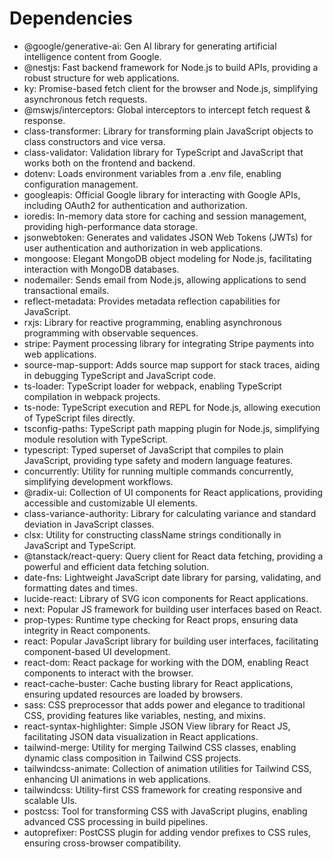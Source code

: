 # Dependencies

- @google/generative-ai: Gen AI library for generating artificial intelligence content from Google.
- @nestjs: Fast backend framework for Node.js to build APIs, providing a robust structure for web applications.
- ky: Promise-based fetch client for the browser and Node.js, simplifying asynchronous fetch requests.
- @mswjs/interceptors: Global interceptors to intercept fetch request & response.
- class-transformer: Library for transforming plain JavaScript objects to class constructors and vice versa.
- class-validator: Validation library for TypeScript and JavaScript that works both on the frontend and backend.
- dotenv: Loads environment variables from a .env file, enabling configuration management.
- googleapis: Official Google library for interacting with Google APIs, including OAuth2 for authentication and authorization.
- ioredis: In-memory data store for caching and session management, providing high-performance data storage.
- jsonwebtoken: Generates and validates JSON Web Tokens (JWTs) for user authentication and authorization in web applications.
- mongoose: Elegant MongoDB object modeling for Node.js, facilitating interaction with MongoDB databases.
- nodemailer: Sends email from Node.js, allowing applications to send transactional emails.
- reflect-metadata: Provides metadata reflection capabilities for JavaScript.
- rxjs: Library for reactive programming, enabling asynchronous programming with observable sequences.
- stripe: Payment processing library for integrating Stripe payments into web applications.
- source-map-support: Adds source map support for stack traces, aiding in debugging TypeScript and JavaScript code.
- ts-loader: TypeScript loader for webpack, enabling TypeScript compilation in webpack projects.
- ts-node: TypeScript execution and REPL for Node.js, allowing execution of TypeScript files directly.
- tsconfig-paths: TypeScript path mapping plugin for Node.js, simplifying module resolution with TypeScript.
- typescript: Typed superset of JavaScript that compiles to plain JavaScript, providing type safety and modern language features.
- concurrently: Utility for running multiple commands concurrently, simplifying development workflows.
- @radix-ui: Collection of UI components for React applications, providing accessible and customizable UI elements.
- class-variance-authority: Library for calculating variance and standard deviation in JavaScript classes.
- clsx: Utility for constructing className strings conditionally in JavaScript and TypeScript.
- @tanstack/react-query: Query client for React data fetching, providing a powerful and efficient data fetching solution.
- date-fns: Lightweight JavaScript date library for parsing, validating, and formatting dates and times.
- lucide-react: Library of SVG icon components for React applications.
- next: Popular JS framework for building user interfaces based on React.
- prop-types: Runtime type checking for React props, ensuring data integrity in React components.
- react: Popular JavaScript library for building user interfaces, facilitating component-based UI development.
- react-dom: React package for working with the DOM, enabling React components to interact with the browser.
- react-cache-buster: Cache busting library for React applications, ensuring updated resources are loaded by browsers.
- sass: CSS preprocessor that adds power and elegance to traditional CSS, providing features like variables, nesting, and mixins.
- react-syntax-highlighter: Simple JSON View library for React JS, facilitating JSON data visualization in React applications.
- tailwind-merge: Utility for merging Tailwind CSS classes, enabling dynamic class composition in Tailwind CSS projects.
- tailwindcss-animate: Collection of animation utilities for Tailwind CSS, enhancing UI animations in web applications.
- tailwindcss: Utility-first CSS framework for creating responsive and scalable UIs.
- postcss: Tool for transforming CSS with JavaScript plugins, enabling advanced CSS processing in build pipelines.
- autoprefixer: PostCSS plugin for adding vendor prefixes to CSS rules, ensuring cross-browser compatibility.
